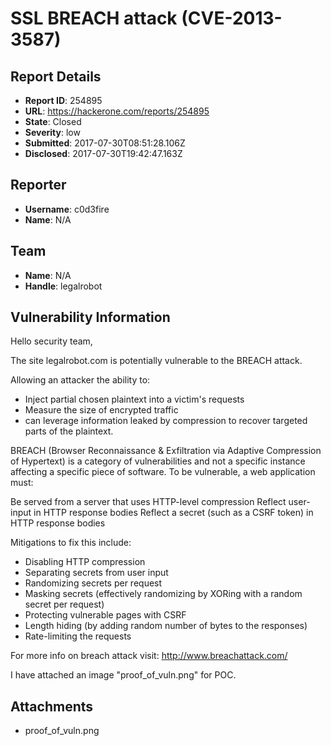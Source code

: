 # SSL BREACH attack (CVE-2013-3587)

## Report Details
- **Report ID**: 254895
- **URL**: https://hackerone.com/reports/254895
- **State**: Closed
- **Severity**: low
- **Submitted**: 2017-07-30T08:51:28.106Z
- **Disclosed**: 2017-07-30T19:42:47.163Z

## Reporter
- **Username**: c0d3fire
- **Name**: N/A

## Team
- **Name**: N/A
- **Handle**: legalrobot

## Vulnerability Information
Hello security team,

The site legalrobot.com is potentially vulnerable to the BREACH attack.

Allowing an attacker the ability to:
- Inject partial chosen plaintext into a victim's requests
- Measure the size of encrypted traffic
- can leverage information leaked by compression to recover targeted parts of the plaintext.

BREACH (Browser Reconnaissance & Exfiltration via Adaptive Compression of Hypertext) is a category of vulnerabilities and not a specific instance affecting a specific piece of software. To be vulnerable, a web application must:

Be served from a server that uses HTTP-level compression
Reflect user-input in HTTP response bodies
Reflect a secret (such as a CSRF token) in HTTP response bodies

Mitigations to fix this include:
- Disabling HTTP compression
- Separating secrets from user input
- Randomizing secrets per request
- Masking secrets (effectively randomizing by XORing with a random secret per request)
- Protecting vulnerable pages with CSRF
- Length hiding (by adding random number of bytes to the responses)
- Rate-limiting the requests

For more info on breach attack visit: http://www.breachattack.com/

I have attached an image "proof_of_vuln.png" for POC.



## Attachments
- proof_of_vuln.png
